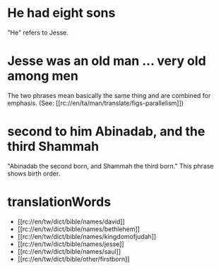 # He had eight sons

"He" refers to Jesse.

# Jesse was an old man ... very old among men

The two phrases mean basically the same thing and are combined for emphasis. (See: [[rc://en/ta/man/translate/figs-parallelism]])

# second to him Abinadab, and the third Shammah

"Abinadab the second born, and Shammah the third born." This phrase shows birth order.

# translationWords

* [[rc://en/tw/dict/bible/names/david]]
* [[rc://en/tw/dict/bible/names/bethlehem]]
* [[rc://en/tw/dict/bible/names/kingdomofjudah]]
* [[rc://en/tw/dict/bible/names/jesse]]
* [[rc://en/tw/dict/bible/names/saul]]
* [[rc://en/tw/dict/bible/other/firstborn]]